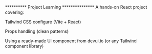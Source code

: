 **********  Project Learning ***************
A hands-on React project covering:

Tailwind CSS configure (Vite + React)

Props handling (clean patterns)

Using a ready-made UI component from devui.io (or any Tailwind component library)
